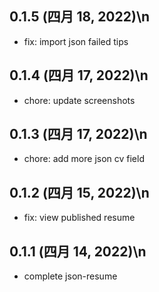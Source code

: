 ## 0.1.5 (四月 18, 2022)\n

- fix: import json failed tips

## 0.1.4 (四月 17, 2022)\n

- chore: update screenshots

## 0.1.3 (四月 17, 2022)\n

- chore:  add more json cv field

## 0.1.2 (四月 15, 2022)\n

- fix: view published resume

## 0.1.1 (四月 14, 2022)\n

-  complete json-resume
